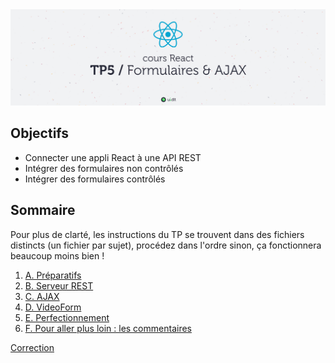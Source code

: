 <img src="images/readme/header.jpg" />

## Objectifs
- Connecter une appli React à une API REST
- Intégrer des formulaires non contrôlés
- Intégrer des formulaires contrôlés

## Sommaire
Pour plus de clarté, les instructions du TP se trouvent dans des fichiers distincts (un fichier par sujet), procédez dans l'ordre sinon, ça fonctionnera beaucoup moins bien !

1. [A. Préparatifs](A-preparatifs.md)
2. [B. Serveur REST](B-serveur-rest.md)
3. [C. AJAX](C-ajax.md)
4. [D. VideoForm](D-VideoForm.md)
5. [E. Perfectionnement](E-perfectionnement.md)
6. [F. Pour aller plus loin : les commentaires](F-commentaires.md)

[Correction](https://github.com/GuillaumeCar/react-tp5)